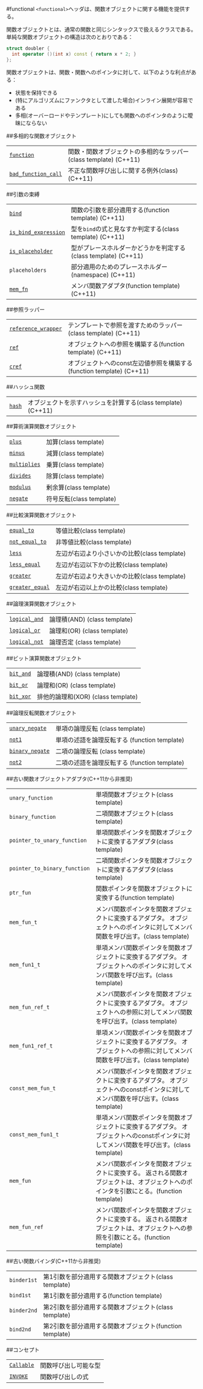#functional
`<functional>`ヘッダは、関数オブジェクトに関する機能を提供する。

関数オブジェクトとは、通常の関数と同じシンタックスで扱えるクラスである。
単純な関数オブジェクトの構造は次のとおりである：

```cpp
struct doubler {
  int operator ()(int x) const { return x * 2; }
};
```

関数オブジェクトは、関数・関数へのポインタに対して、以下のような利点がある：

- 状態を保持できる
- (特にアルゴリズムにファンクタとして渡した場合)インライン展開が容易である
- 多相(オーバーロードやテンプレート)にしても関数へのポインタのように曖昧にならない


##多相的な関数オブジェクト

| | |
|----------------------------------------------------------------------------------------------------------------------------|------------------------------------------------------------------------------------------------------------|
| [`function`](./functional/function.md) | 関数・関数オブジェクトの多相的なラッパー(class template) (C++11) |
| [`bad_function_call`](./functional/bad_function_call.md) | 不正な関数呼び出しに関する例外(class) (C++11) |


##引数の束縛

| | |
|------------------------------------------------------------------------------------------------------------------------------|---------------------------------------------------------------------------------------------------------|
| [`bind`](./functional/bind.md) | 関数の引数を部分適用する(function template) (C++11) |
| [`is_bind_expression`](./functional/is_bind_expression.md) | 型を`bind`の式と見なすか判定する(class template) (C++11) |
| [`is_placeholder`](./functional/is_placeholder.md) | 型がプレースホルダーかどうかを判定する(class template) (C++11) |
| `placeholders` | 部分適用のためのプレースホルダー(namespace) (C++11) |
| [`mem_fn`](./functional/mem_fn.md) | メンバ関数アダプタ(function template) (C++11) |


##参照ラッパー

| | |
|----------------------------------------------------------------------------------------------------------------------------|--------------------------------------------------------------------------------------------------------------|
| [`reference_wrapper`](./functional/reference_wrapper.md) | テンプレートで参照を渡すためのラッパー(class template) (C++11) |
| [`ref`](./functional/reference_wrapper/ref.md) | オブジェクトへの参照を構築する(function template) (C++11) |
| [`cref`](./functional/reference_wrapper/cref.md) | オブジェクトへのconst左辺値参照を構築する(function template) (C++11) |


##ハッシュ関数

| | |
|--------------------------------------------------------------------------------------------------|------------------------------------------------------------------------------------------------------|
| [`hash`](./functional/hash.md) | オブジェクトを示すハッシュを計算する(class template) (C++11) |


##算術演算関数オブジェクト

| | |
|-------------------------------------------------------------------------------------------------------------------------|------------------------------|
| [`plus`](./functional/arithmetic_operations.md) | 加算(class template) |
| [`minus`](./functional/arithmetic_operations.md) | 減算(class template) |
| [`multiplies`](./functional/arithmetic_operations.md) | 乗算(class template) |
| [`divides`](./functional/arithmetic_operations.md) | 除算(class template) |
| [`modulus`](./functional/arithmetic_operations.md) | 剰余算(class template) |
| [`negate`](./functional/arithmetic_operations.md) | 符号反転(class template) |


##比較演算関数オブジェクト

| | |
|------------------------------------------------------------------------------------------------------------------|------------------------------------------------------------|
| [`equal_to`](./functional/comparisons.md) | 等値比較(class template) |
| [`not_equal_to`](./functional/comparisons.md) | 非等値比較(class template) |
| [`less`](./functional/comparisons.md) | 左辺が右辺より小さいかの比較(class template) |
| [`less_equal`](./functional/comparisons.md) | 左辺が右辺以下かの比較(class template) |
| [`greater`](./functional/comparisons.md) | 左辺が右辺より大きいかの比較(class template) |
| [`greater_equal`](./functional/comparisons.md) | 左辺が右辺以上かの比較(class template) |


##論理演算関数オブジェクト

| | |
|-----------------------------------------------------------------------------------------------------------------------|---------------------------------|
| [`logical_and`](./functional/logical_operations.md) | 論理積(AND) (class template) |
| [`logical_or`](./functional/logical_operations.md) | 論理和(OR) (class template) |
| [`logical_not`](./functional/logical_operations.md) | 論理否定 (class template) |


##ビット演算関数オブジェクト

| | |
|-------------------------------------------------------------------------------------------------------------------|------------------------------------------|
| [`bit_and`](./functional/bitwise_operations.md) | 論理積(AND) (class template) |
| [`bit_or`](./functional/bitwise_operations.md) | 論理和(OR) (class template) |
| [`bit_xor`](./functional/bitwise_operations.md) | 排他的論理和(XOR) (class template) |


##論理反転関数オブジェクト

| | |
|---------------------------------------------------------------------------------------------------------------|----------------------------------------------------------|
| [`unary_negate`](./functional/negators.md) | 単項の論理反転 (class template) |
| [`not1`](./functional/negators.md) | 単項の述語を論理反転する (function template) |
| [`binary_negate`](./functional/negators.md) | 二項の論理反転 (class template) |
| [`not2`](./functional/negators.md) | 二項の述語を論理反転する (function template) |


##古い関数オブジェクトアダプタ(C++11から非推奨)

| | |
|-----------------------------------------|----------------------------------------------------------------------------------------------------------------------------------------------------------------------------------------------------|
| `unary_function` | 単項関数オブジェクト(class template) |
| `binary_function` | 二項関数オブジェクト(class template) |
| `pointer_to_unary_function` | 単項関数ポインタを関数オブジェクトに変換するアダプタ(class template) |
| `pointer_to_binary_function` | 二項関数ポインタを関数オブジェクトに変換するアダプタ(class template) |
| `ptr_fun` | 関数ポインタを関数オブジェクトに変換する(function template) |
| `mem_fun_t` | メンバ関数ポインタを関数オブジェクトに変換するアダプタ。 オブジェクトへのポインタに対してメンバ関数を呼び出す。(class template) |
| `mem_fun1_t` | 単項メンバ関数ポインタを関数オブジェクトに変換するアダプタ。 オブジェクトへのポインタに対してメンバ関数を呼び出す。(class template) |
| `mem_fun_ref_t` | メンバ関数ポインタを関数オブジェクトに変換するアダプタ。 オブジェクトへの参照に対してメンバ関数を呼び出す。(class template) |
| `mem_fun1_ref_t` | 単項メンバ関数ポインタを関数オブジェクトに変換するアダプタ。 オブジェクトへの参照に対してメンバ関数を呼び出す。(class template) |
| `const_mem_fun_t` | メンバ関数ポインタを関数オブジェクトに変換するアダプタ。 オブジェクトへのconstポインタに対してメンバ関数を呼び出す。(class template) |
| `const_mem_fun1_t` | 単項メンバ関数ポインタを関数オブジェクトに変換するアダプタ。 オブジェクトへのconstポインタに対してメンバ関数を呼び出す。(class template) |
| `mem_fun` | メンバ関数ポインタを関数オブジェクトに変換する。 返される関数オブジェクトは、オブジェクトへのポインタを引数にとる。(function template) |
| `mem_fun_ref` | メンバ関数ポインタを関数オブジェクトに変換する。 返される関数オブジェクトは、オブジェクトへの参照を引数にとる。(function template) |


##古い関数バインダ(C++11から非推奨)

| | |
|------------------------|----------------------------------------------------------------------------|
| `binder1st` | 第1引数を部分適用する関数オブジェクト(class template) |
| `bind1st` | 第1引数を部分適用する(function template) |
| `binder2nd` | 第2引数を部分適用する関数オブジェクト(class template) |
| `bind2nd` | 第2引数を部分適用する関数オブジェクト(function template) |


##コンセプト

| | |
|----------------------------------------------------------------------------------------------------------|--------------------------------|
| [`Callable`](./functional/callable.md) | 関数呼び出し可能な型 |
| [`INVOKE`](./functional/invoke.md) | 関数呼び出しの式 |


